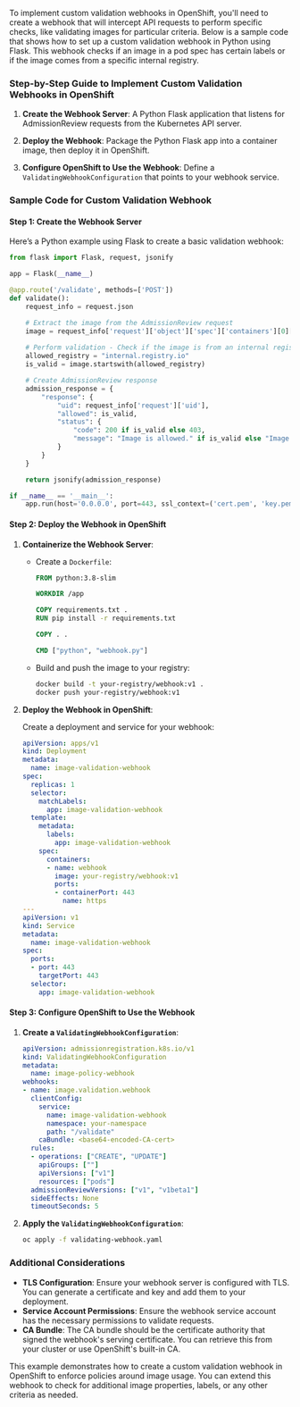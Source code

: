 To implement custom validation webhooks in OpenShift, you'll need to create a webhook that will intercept API requests to perform specific checks, like validating images for particular criteria. Below is a sample code that shows how to set up a custom validation webhook in Python using Flask. This webhook checks if an image in a pod spec has certain labels or if the image comes from a specific internal registry.

### Step-by-Step Guide to Implement Custom Validation Webhooks in OpenShift

1. **Create the Webhook Server**: A Python Flask application that listens for AdmissionReview requests from the Kubernetes API server.

2. **Deploy the Webhook**: Package the Python Flask app into a container image, then deploy it in OpenShift.

3. **Configure OpenShift to Use the Webhook**: Define a `ValidatingWebhookConfiguration` that points to your webhook service.

### Sample Code for Custom Validation Webhook

#### Step 1: Create the Webhook Server

Here’s a Python example using Flask to create a basic validation webhook:

```python
from flask import Flask, request, jsonify

app = Flask(__name__)

@app.route('/validate', methods=['POST'])
def validate():
    request_info = request.json

    # Extract the image from the AdmissionReview request
    image = request_info['request']['object']['spec']['containers'][0]['image']
    
    # Perform validation - Check if the image is from an internal registry
    allowed_registry = "internal.registry.io"
    is_valid = image.startswith(allowed_registry)

    # Create AdmissionReview response
    admission_response = {
        "response": {
            "uid": request_info['request']['uid'],
            "allowed": is_valid,
            "status": {
                "code": 200 if is_valid else 403,
                "message": "Image is allowed." if is_valid else "Image must be from internal registry."
            }
        }
    }

    return jsonify(admission_response)

if __name__ == '__main__':
    app.run(host='0.0.0.0', port=443, ssl_context=('cert.pem', 'key.pem'))
```

#### Step 2: Deploy the Webhook in OpenShift

1. **Containerize the Webhook Server**:
   
   - Create a `Dockerfile`:
     ```dockerfile
     FROM python:3.8-slim

     WORKDIR /app

     COPY requirements.txt .
     RUN pip install -r requirements.txt

     COPY . .

     CMD ["python", "webhook.py"]
     ```

   - Build and push the image to your registry:
     ```bash
     docker build -t your-registry/webhook:v1 .
     docker push your-registry/webhook:v1
     ```

2. **Deploy the Webhook in OpenShift**:
   
   Create a deployment and service for your webhook:

   ```yaml
   apiVersion: apps/v1
   kind: Deployment
   metadata:
     name: image-validation-webhook
   spec:
     replicas: 1
     selector:
       matchLabels:
         app: image-validation-webhook
     template:
       metadata:
         labels:
           app: image-validation-webhook
       spec:
         containers:
         - name: webhook
           image: your-registry/webhook:v1
           ports:
           - containerPort: 443
             name: https
   ---
   apiVersion: v1
   kind: Service
   metadata:
     name: image-validation-webhook
   spec:
     ports:
     - port: 443
       targetPort: 443
     selector:
       app: image-validation-webhook
   ```

#### Step 3: Configure OpenShift to Use the Webhook

1. **Create a `ValidatingWebhookConfiguration`**:

   ```yaml
   apiVersion: admissionregistration.k8s.io/v1
   kind: ValidatingWebhookConfiguration
   metadata:
     name: image-policy-webhook
   webhooks:
   - name: image.validation.webhook
     clientConfig:
       service:
         name: image-validation-webhook
         namespace: your-namespace
         path: "/validate"
       caBundle: <base64-encoded-CA-cert>
     rules:
     - operations: ["CREATE", "UPDATE"]
       apiGroups: [""]
       apiVersions: ["v1"]
       resources: ["pods"]
     admissionReviewVersions: ["v1", "v1beta1"]
     sideEffects: None
     timeoutSeconds: 5
   ```

2. **Apply the `ValidatingWebhookConfiguration`**:

   ```bash
   oc apply -f validating-webhook.yaml
   ```

### Additional Considerations

- **TLS Configuration**: Ensure your webhook server is configured with TLS. You can generate a certificate and key and add them to your deployment.
- **Service Account Permissions**: Ensure the webhook service account has the necessary permissions to validate requests.
- **CA Bundle**: The CA bundle should be the certificate authority that signed the webhook's serving certificate. You can retrieve this from your cluster or use OpenShift's built-in CA.

This example demonstrates how to create a custom validation webhook in OpenShift to enforce policies around image usage. You can extend this webhook to check for additional image properties, labels, or any other criteria as needed.
